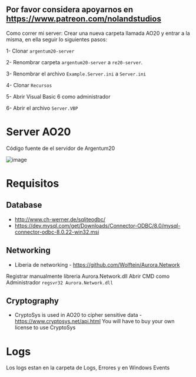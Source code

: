 ## Por favor considera apoyarnos en https://www.patreon.com/nolandstudios

Como correr mi server:
Crear una nueva carpeta llamada AO20 y entrar a la misma, en ella seguir lo siguientes pasos:

1- Clonar `argentum20-server`

2- Renombrar carpeta `argentum20-server` a `re20-server`.

3- Renombrar el archivo `Example.Server.ini` a `Server.ini`

4- Clonar `Recursos`

5- Abrir Visual Basic 6 como administrador

6- Abrir el archivo `Server.VBP`

# Server AO20
Código fuente de el servidor de Argentum20

![image](https://i.ibb.co/gFDn3SG/AO20-drawio-2.png)

# Requisitos

## Database
- http://www.ch-werner.de/sqliteodbc/
- https://dev.mysql.com/get/Downloads/Connector-ODBC/8.0/mysql-connector-odbc-8.0.22-win32.msi

## Networking
- Liberia de networking - https://github.com/Wolftein/Aurora.Network

Registrar manualmente libreria Aurora.Network.dll 
Abrir CMD como Administrador `regsvr32 Aurora.Network.dll`

## Cryptography
- CryptoSys is used in AO20 to cipher sensitive data - https://www.cryptosys.net/api.html 
You will have to buy your own license to use CryptoSys

# Logs
Los logs estan en la carpeta de Logs, Errores y en Windows Events



